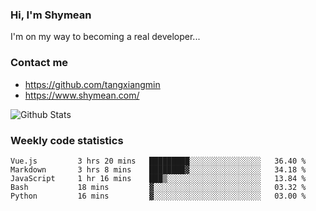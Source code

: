 ### Hi, I'm Shymean

I'm on my way to becoming a real developer...

### Contact me

- <https://github.com/tangxiangmin>
- <https://www.shymean.com/>

![Github Stats](https://github-readme-stats.vercel.app/api?username=tangxiangmin&show_icons=true&theme=dark)


###  Weekly code statistics

<!--START_SECTION:waka-->

```text
Vue.js         3 hrs 20 mins   █████████░░░░░░░░░░░░░░░░   36.40 %
Markdown       3 hrs 8 mins    ████████▓░░░░░░░░░░░░░░░░   34.18 %
JavaScript     1 hr 16 mins    ███▒░░░░░░░░░░░░░░░░░░░░░   13.84 %
Bash           18 mins         ▓░░░░░░░░░░░░░░░░░░░░░░░░   03.32 %
Python         16 mins         ▓░░░░░░░░░░░░░░░░░░░░░░░░   03.00 %
```

<!--END_SECTION:waka-->